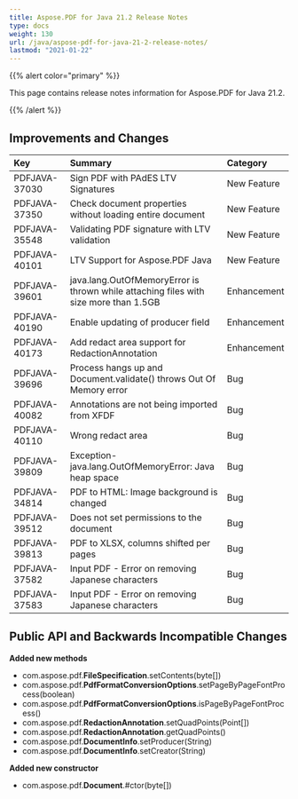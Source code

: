 ```yaml
---
title: Aspose.PDF for Java 21.2 Release Notes
type: docs
weight: 130
url: /java/aspose-pdf-for-java-21-2-release-notes/
lastmod: "2021-01-22"
---
```


{{% alert color="primary" %}}

This page contains release notes information for Aspose.PDF for Java 21.2.

{{% /alert %}}
## **Improvements and Changes**

|**Key**|**Summary**|**Category**|
| :- | :- | :- |
|PDFJAVA-37030|Sign PDF with PAdES LTV Signatures|New Feature|
|PDFJAVA-37350|Check document properties without loading entire document|New Feature|
|PDFJAVA-35548|Validating PDF signature with LTV validation|New Feature|
|PDFJAVA-40101|LTV Support for Aspose.PDF Java|New Feature|
|PDFJAVA-39601|java.lang.OutOfMemoryError is thrown while attaching files with size more than 1.5GB|Enhancement|
|PDFJAVA-40190|Enable updating of producer field|Enhancement|
|PDFJAVA-40173|Add redact area support for RedactionAnnotation|Enhancement|
|PDFJAVA-39696|Process hangs up and Document.validate() throws Out Of Memory error|Bug|
|PDFJAVA-40082|Annotations are not being imported from XFDF|Bug|
|PDFJAVA-40110|Wrong redact area|Bug|
|PDFJAVA-39809|Exception- java.lang.OutOfMemoryError: Java heap space|Bug|
|PDFJAVA-34814|PDF to HTML: Image background is changed|Bug|
|PDFJAVA-39512|Does not set permissions to the document|Bug|
|PDFJAVA-39813|PDF to XLSX, columns shifted per pages|Bug|
|PDFJAVA-37582|Input PDF - Error on removing Japanese characters|Bug|
|PDFJAVA-37583|Input PDF - Error on removing Japanese characters|Bug|

## **Public API and Backwards Incompatible Changes**


**Added new methods**

- com.aspose.pdf.**FileSpecification**.setContents(byte[])
- com.aspose.pdf.**PdfFormatConversionOptions**.setPageByPageFontProcess(boolean)
- com.aspose.pdf.**PdfFormatConversionOptions**.isPageByPageFontProcess()
- com.aspose.pdf.**RedactionAnnotation**.setQuadPoints(Point[])
- com.aspose.pdf.**RedactionAnnotation**.getQuadPoints()   
- com.aspose.pdf.**DocumentInfo**.setProducer(String)
- com.aspose.pdf.**DocumentInfo**.setCreator(String)

**Added new constructor**

- com.aspose.pdf.**Document**.#ctor(byte[])


